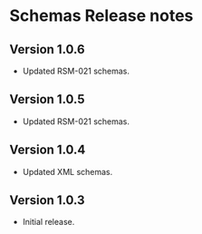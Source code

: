# Schemas Release notes

## Version 1.0.6

- Updated RSM-021 schemas.

## Version 1.0.5

- Updated RSM-021 schemas.

## Version 1.0.4

- Updated XML schemas.

## Version 1.0.3

- Initial release.
